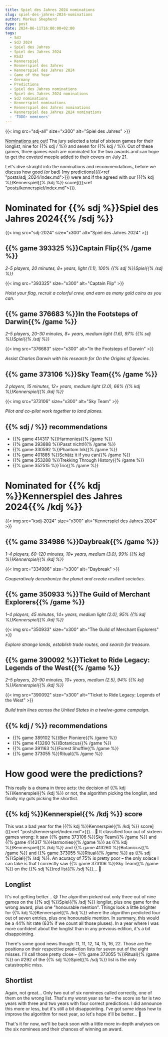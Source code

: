 ```yaml
---
title: Spiel des Jahres 2024 nominations
slug: spiel-des-jahres-2024-nominations
author: Markus Shepherd
type: post
date: 2024-06-11T16:00:00+02:00
tags:
  - SdJ
  - SdJ 2024
  - Spiel des Jahres
  - Spiel des Jahres 2024
  - KSdJ
  - Kennerspiel
  - Kennerspiel des Jahres
  - Kennerspiel des Jahres 2024
  - Game of the Year
  - Germany
  - Predictions
  - Spiel des Jahres nominations
  - Spiel des Jahres 2024 nominations
  - SdJ nominations
  - Kennerspiel nominations
  - Kennerspiel des Jahres nominations
  - Kennerspiel des Jahres 2024 nominations
  - 'TODO: nominees'
---
```


{{< img src="sdj-all" size="x300" alt="Spiel des Jahres" >}}

[Nominations are out](https://www.spiel-des-jahres.de/nominierte-spiele-2024.html)! The jury selected a total of sixteen games for their longlist, nine for {{% sdj / %}} and seven for {{% kdj / %}}. Out of these games, three games each are nominated for the two awards and can hope to get the coveted meeple added to their covers on July 21.

Let's dive straight into the nominations and recommendations, before we discuss how good (or bad) [my predictions]({{<ref "posts/sdj_2024/index.md">}}) were and if the agreed with our [{{% kdj %}}Kennerspiel{{% /kdj %}} score]({{<ref "posts/kennerspiel/index.md">}}).


# Nominated for {{% sdj %}}Spiel des Jahres 2024{{% /sdj %}}

{{< img src="sdj-2024" size="x300" alt="Spiel des Jahres 2024" >}}


## {{% game 393325 %}}Captain Flip{{% /game %}}

*2–5 players, 20 minutes, 8+ years, light (1.1), 100% {{% sdj %}}Spiel{{% /sdj %}}*

{{< img src="393325" size="x300" alt="Captain Flip" >}}

*Hoist your flag, recruit a colorful crew, and earn as many gold coins as you can.*


## {{% game 376683 %}}In the Footsteps of Darwin{{% /game %}}

*2–5 players, 20–30 minutes, 8+ years, medium light (1.6), 97% {{% sdj %}}Spiel{{% /sdj %}}*

{{< img src="376683" size="x300" alt="In the Footsteps of Darwin" >}}

*Assist Charles Darwin with his research for On the Origins of Species.*


## {{% game 373106 %}}Sky Team{{% /game %}}

*2 players, 15 minutes, 12+ years, medium light (2.0), 66% {{% kdj %}}Kennerspiel{{% /kdj %}}*

{{< img src="373106" size="x300" alt="Sky Team" >}}

*Pilot and co-pilot work together to land planes.*


## {{% sdj / %}} recommendations

* {{% game 414317 %}}Harmonies{{% /game %}}
* {{% game 393888 %}}Passt nicht!{{% /game %}}
* {{% game 330592 %}}Phantom Ink{{% /game %}}
* {{% game 401885 %}}Schätz it if you can{{% /game %}}
* {{% game 353288 %}}Trekking Through History{{% /game %}}
* {{% game 352515 %}}Trio{{% /game %}}


# Nominated for {{% kdj %}}Kennerspiel des Jahres 2024{{% /kdj %}}

{{< img src="ksdj-2024" size="x300" alt="Kennerspiel des Jahres 2024" >}}


## {{% game 334986 %}}Daybreak{{% /game %}}

*1–4 players, 60–120 minutes, 10+ years, medium (3.0), 99% {{% kdj %}}Kennerspiel{{% /kdj %}}*

{{< img src="334986" size="x300" alt="Daybreak" >}}

*Cooperatively decarbonize the planet and create resilient societies.*


## {{% game 350933 %}}The Guild of Merchant Explorers{{% /game %}}

*1–4 players, 45 minutes, 14+ years, medium light (2.0), 95% {{% kdj %}}Kennerspiel{{% /kdj %}}*

{{< img src="350933" size="x300" alt="The Guild of Merchant Explorers" >}}

*Explore strange lands, establish trade routes, and search for treasure.*


## {{% game 390092 %}}Ticket to Ride Legacy: Legends of the West{{% /game %}}

*2–5 players, 20–90 minutes, 10+ years, medium (2.5), 94% {{% kdj %}}Kennerspiel{{% /kdj %}}*

{{< img src="390092" size="x300" alt="Ticket to Ride Legacy: Legends of the West" >}}

*Build train lines across the United States in a twelve-game campaign.*


## {{% kdj / %}} recommendations

* {{% game 389102 %}}Bier Pioniere{{% /game %}}
* {{% game 413260 %}}Botanicus{{% /game %}}
* {{% game 391163 %}}Forest Shuffle{{% /game %}}
* {{% game 373055 %}}Ritual{{% /game %}}


# How good were the predictions?

This really is a drama in three acts: the decision of {{% kdj %}}Kennerspiel{{% /kdj %}} or not, the algorithm picking the longlist, and finally my guts picking the shortlist.


## {{% kdj %}}Kennerspiel{{% /kdj %}} score

This was a bad year for the [{{% kdj %}}Kennerspiel{{% /kdj %}} score]({{<ref "posts/kennerspiel/index.md">}})… 🙈 It classified four out of sixteen games wrong: It saw {{% game 373106 %}}Sky Team{{% /game %}} and {{% game 414317 %}}Harmonies{{% /game %}} as {{% kdj %}}Kennerspiel{{% /kdj %}} and {{% game 413260 %}}Botanicus{{% /game %}} and {{% game 373055 %}}Ritual{{% /game %}} as {{% sdj %}}Spiel{{% /sdj %}}. An acuracy of 75% is pretty poor – the only solace I can take is that I correctly saw {{% game 373106 %}}Sky Team{{% /game %}} on the {{% sdj %}}red list{{% /sdj %}}… 🤷


## Longlist

It's not getting better… 😅 The algorithm picked out only three out of nine games on the {{% sdj %}}Spiel{{% /sdj %}} longlist, plus one game for the wrong award, plus one "honourable mention". Things look a little brighter for {{% kdj %}}Kennerspiel{{% /kdj %}} where the algorithm predicted four out of seven entries, plus one honourable mention. In summary, this would be a 44% hit rate (63% if we count all those pluses). In a year where I was more confident about the longlist than in any previous edition, it's a bit disappointing.

There's some good news though: 11, 11, 12, 14, 15, 16, 22. Those are the positions on their respective prediction lists for seven out of the eight misses. I'll call those pretty close – {{% game 373055 %}}Ritual{{% /game %}} on #292 of the {{% sdj %}}Spiel{{% /sdj %}} list is the only catastrophic miss.


## Shortlist

Again, not great… Only two out of six nominees called correctly, one of them on the wrong list. That's my worst year so far – the score so far is two years with three and two years with four correct predictions. I did announce this more or less, but it's still a bit disappointing. I've got some ideas how to improve the algorithm for next year, so let's hope it'll be better… 🤞

That's it for now, we'll be back soon with a little more in-depth analyses on the six nominees and their chances of winning an award.
